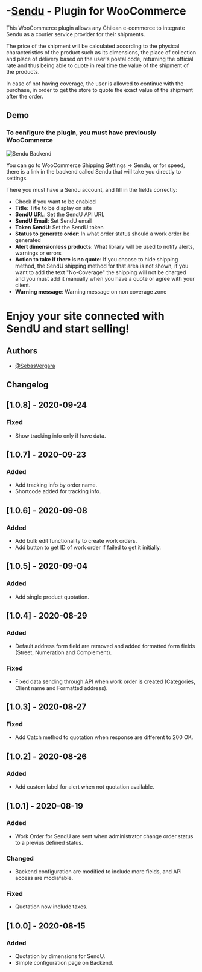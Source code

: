 
# -[Sendu](https://sendu-app.cl/) - Plugin for WooCommerce

This WooCommerce plugin allows any Chilean e-commerce to integrate Sendu as a courier service provider for their shipments.

The price of the shipment will be calculated according to the physical characteristics of the product such as its dimensions, the place of collection and place of delivery based on the user's postal code, returning the official rate and thus being able to quote in real time the value of the shipment of the products.

In case of not having coverage, the user is allowed to continue with the purchase, in order to get the store to quote the exact value of the shipment after the order.
## Demo

### To configure the plugin, you must have previously WooCommerce

![Sendu Backend](https://i.imgur.com/A06pIcK.png)

You can go to WooCommerce Shipping Settings -> Sendu, or for speed, there is a link in the backend called Sendu that will take you directly to settings.

There you must have a Sendu account, and fill in the fields correctly:

- Check if you want to be enabled
- **Title**: Title to be display on site
- **SendU URL**: Set the SendU API URL
- **SendU Email**: Set SendU email
- **Token SendU**: Set the SendU token
- **Status to generate order**: In what order status should a work order be generated
- **Alert dimensionless products**: What library will be used to notify alerts, warnings or errors
- **Action to take if there is no quote**: If you choose to hide shipping method, the SendU shipping method for that area is not shown, if you want to add the text "No-Coverage" the shipping will not be charged and you must add it manually when you have a quote or agree with your client.
- **Warning message**: Warning message on non coverage zone

# Enjoy your site connected with SendU and start selling!
## Authors

- [@SebasVergara](https://www.github.com/sebasvergara)


## Changelog

## [1.0.8] - 2020-09-24
### Fixed
- Show tracking info only if have data.

## [1.0.7] - 2020-09-23
### Added
- Add tracking info by order name.
- Shortcode added for tracking info.

## [1.0.6] - 2020-09-08
### Added
- Add bulk edit functionality to create work orders.
- Add button to get ID of work order if failed to get it initially.

## [1.0.5] - 2020-09-04
### Added
- Add single product quotation.

## [1.0.4] - 2020-08-29
### Added
- Default address form field are removed and added formatted form fields (Street, Numeration and Complement).
### Fixed
- Fixed data sending through API when work order is created (Categories, Client name and Formatted address).

## [1.0.3] - 2020-08-27
### Fixed
- Add Catch method to quotation when response are different to 200 OK.

## [1.0.2] - 2020-08-26
### Added
- Add custom label for alert when not quotation available.

## [1.0.1] - 2020-08-19
### Added
- Work Order for SendU are sent when administrator change order status to a previus defined status.

### Changed
- Backend configuration are modified to include more fields, and API access are modiafable.

### Fixed
- Quotation now include taxes.
## [1.0.0] - 2020-08-15
### Added
- Quotation by dimensions for SendU.
- Simple configuration page on Backend.
